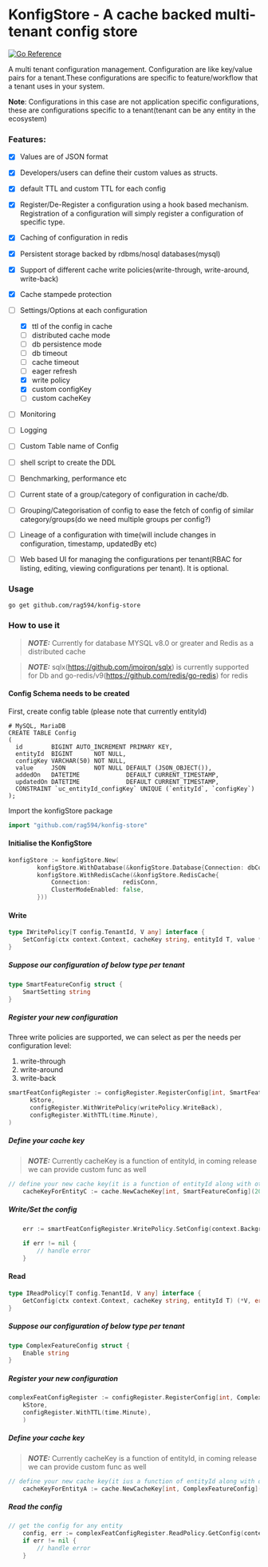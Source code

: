 # KonfigStore - A cache backed multi-tenant config store

[![Go Reference](https://pkg.go.dev/badge/github.com/rag594/konfig-store.svg)](https://pkg.go.dev/github.com/rag594/konfig-store)

A multi tenant configuration management. Configuration are like key/value pairs for a tenant.These configurations are specific to feature/workflow that a tenant uses in your system.

**Note**: Configurations in this case are not application specific configurations, these are configurations specific to a tenant(tenant can be any entity in the ecosystem)

### Features:
- [x] Values are of JSON format
- [x] Developers/users can define their custom values as structs.
- [x] default TTL and custom TTL for each config
- [x] Register/De-Register a configuration using a hook based mechanism. Registration of a configuration will simply register a configuration of specific type. 
- [x] Caching of configuration in redis
- [x] Persistent storage backed by rdbms/nosql databases(mysql)
- [x] Support of different cache write policies(write-through, write-around, write-back)
- [x] Cache stampede protection
- [ ] Settings/Options at each configuration
  - [x] ttl of the config in cache
  - [ ] distributed cache mode
  - [ ] db persistence mode
  - [ ] db timeout
  - [ ] cache timeout
  - [ ] eager refresh
  - [x] write policy
  - [x] custom configKey
  - [ ] custom cacheKey
- [ ] Monitoring
- [ ] Logging
- [ ] Custom Table name of Config
- [ ] shell script to create the DDL
- [ ] Benchmarking, performance etc
- [ ] Current state of a group/category of configuration in cache/db.
- [ ] Grouping/Categorisation of config to ease the fetch of config of similar category/groups(do we need multiple groups per config?)
- [ ] Lineage of a configuration with time(will include changes in configuration, timestamp, updatedBy etc)
- [ ] Web based UI for managing the configurations per tenant(RBAC for listing, editing, viewing configurations per tenant). It is optional.


### Usage

```shell
go get github.com/rag594/konfig-store
```


### How to use it

> **_NOTE:_**  Currently for database MYSQL v8.0 or greater and Redis as a distributed cache

> **_NOTE:_**  sqlx(https://github.com/jmoiron/sqlx) is currently supported for Db and go-redis/v9(https://github.com/redis/go-redis) for redis

#### Config Schema needs to be created

First, create config table (please note that currently entityId)

```mysql
# MySQL, MariaDB
CREATE TABLE Config
(
  id        BIGINT AUTO_INCREMENT PRIMARY KEY,
  entityId  BIGINT      NOT NULL,
  configKey VARCHAR(50) NOT NULL,
  value     JSON        NOT NULL DEFAULT (JSON_OBJECT()),
  addedOn   DATETIME             DEFAULT CURRENT_TIMESTAMP,
  updatedOn DATETIME             DEFAULT CURRENT_TIMESTAMP,
  CONSTRAINT `uc_entityId_configKey` UNIQUE (`entityId`, `configKey`)
);
```

Import the konfigStore package

```go
import "github.com/rag594/konfig-store"
```


#### Initialise the KonfigStore

```go
konfigStore := konfigStore.New(
		konfigStore.WithDatabase(&konfigStore.Database{Connection: dbConn}),
		konfigStore.WithRedisCache(&konfigStore.RedisCache{
			Connection:         redisConn,
			ClusterModeEnabled: false,
		}))
```

#### Write

```go
type IWritePolicy[T config.TenantId, V any] interface {
	SetConfig(ctx context.Context, cacheKey string, entityId T, value *V) error
}
```
##### Suppose our configuration of below type per tenant

```go
type SmartFeatureConfig struct {
    SmartSetting string
}
```

##### Register your new configuration

Three write policies are supported, we can select as per the needs per configuration level:
1. write-through
2. write-around
3. write-back

```go
smartFeatConfigRegister := configRegister.RegisterConfig[int, SmartFeatureConfig](
      kStore,
      configRegister.WithWritePolicy(writePolicy.WriteBack),
      configRegister.WithTTL(time.Minute),
)
```

##### Define your cache key

> **_NOTE:_**  Currently cacheKey is a function of entityId, in coming release we can provide custom func as well

```go
// define your new cache key(it is a function of entityId along with other options)
    cacheKeyForEntityC := cache.NewCacheKey[int, SmartFeatureConfig](20)

```

##### Write/Set the config

```go
    err := smartFeatConfigRegister.WritePolicy.SetConfig(context.Background(), cacheKeyForEntityC.DefaultValue(), 20, val)
    
    if err != nil {
        // handle error
    }
```



#### Read

```go
type IReadPolicy[T config.TenantId, V any] interface {
	GetConfig(ctx context.Context, cacheKey string, entityId T) (*V, error)
}
```

##### Suppose our configuration of below type per tenant

```go
type ComplexFeatureConfig struct {
	Enable string
}
```

##### Register your new configuration

```go
complexFeatConfigRegister := configRegister.RegisterConfig[int, ComplexFeatureConfig](
	kStore, 
	configRegister.WithTTL(time.Minute), 
	)
```

##### Define your cache key

> **_NOTE:_**  Currently cacheKey is a function of entityId, in coming release we can provide custom func as well

```go
// define your new cache key(it ius a function of entityId along with other options)
	cacheKeyForEntityA := cache.NewCacheKey[int, ComplexFeatureConfig](11)

```

##### Read the config

```go
// get the config for any entity
	config, err := complexFeatConfigRegister.ReadPolicy.GetConfig(context.Background(), cacheKeyForEntityA.DefaultValue(), 11)
	if err != nil {
		// handle error
	}
```

